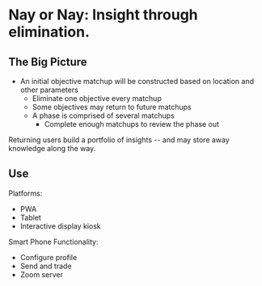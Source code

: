 #  Nay or Nay: Insight through elimination.

## The Big Picture
- An initial objective matchup will be constructed based on location and other parameters
    - Eliminate one objective every matchup
    - Some objectives may return to future matchups
    - A phase is comprised of several matchups
        - Complete enough matchups to review the phase out

Returning users build a portfolio of insights -- and may store away knowledge along the way.


## Use

Platforms:
- PWA
- Tablet
- Interactive display kiosk

Smart Phone Functionality:
- Configure profile
- Send and trade
- Zoom server
